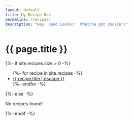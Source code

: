 ```yaml
---
layout: default
title: My Recipe Box
permalink: /recipes/
description: "Hey, Good Lookin'. Whatcha got cookin'?"
---
```


# {{ page.title }}

{%- if site.recipes.size > 0 -%}
<ul class="more-space">
  {%- for recipe in site.recipes -%}
    <li><a class="recipe-link" href="{{ recipe.url | relative_url }}">{{ recipe.title | escape }}</a></li>
  {%- endfor -%}
</ul>
{%- else -%}
<p>No recipes found!</p>
{%- endif -%}